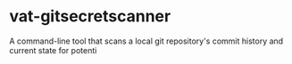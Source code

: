 # vat-gitsecretscanner
A command-line tool that scans a local git repository's commit history and current state for potenti
